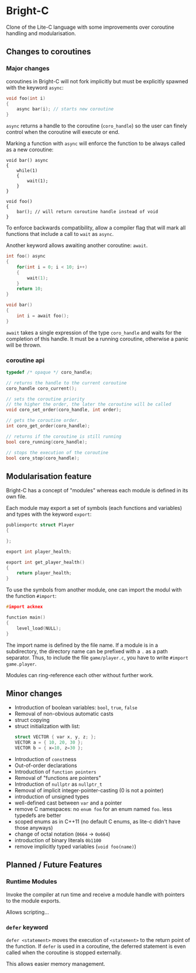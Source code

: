 # Bright-C

Clone of the Lite-C language with some improvements over coroutine handling
and modularisation.

## Changes to coroutines

### Major changes

coroutines in Bright-C will not fork implicitly but must be explicitly spawned
with the keyword `async`:

```c
void foo(int i)
{
	async bar(i); // starts new coroutine
}
```

`async` returns a handle to the coroutine (`coro_handle`) so the user can finely
control when the coroutine will execute or end.

Marking a function with `async` will enforce the function to be always called
as a new coroutine:

```
void bar() async
{
	while(1)
	{
		wait(1);
	}
}

void foo()
{
	bar(); // will return coroutine handle instead of void
}
```

To enforce backwards compatibility, allow a compiler flag that will mark
all functions that include a call to `wait` as `async`.

Another keyword allows awaiting another coroutine: `await`.

```c
int foo() async
{
	for(int i = 0; i < 10; i++)
	{
		wait(1);
	}
	return 10;
}

void bar()
{
	int i = await foo();
}
```

`await` takes a single expression of the type `coro_handle` and waits for the
completion of this handle. It must be a running coroutine, otherwise a panic
will be thrown.

### coroutine api

```c
typedef /* opaque */ coro_handle;

// returns the handle to the current coroutine
coro_handle coro_current(); 

// sets the coroutine priority
// the higher the order, the later the coroutine will be called
void coro_set_order(coro_handle, int order);

// gets the coroutine order.
int coro_get_order(coro_handle);

// returns if the coroutine is still running
bool coro_running(coro_handle);

// stops the execution of the coroutine
bool coro_stop(coro_handle);
```

## Modularisation feature
Bright-C has a concept of "modules" whereas each module is defined in its own
file.

Each module may export a set of symbols (each functions and variables) and types with the
keyword `export`:

```c
publiexportc struct Player
{

};

export int player_health;

export int get_player_health()
{
	return player_health;
}
```

To use the symbols from another module, one can import the modul with the
function `#import`:

```c
#import acknex

function main()
{
	level_load(NULL);
}
```

The import name is defined by the file name. If a module is in a subdirectory,
the directory name can be prefixed with a `.` as a path separator. Thus, to
include the file `game/player.c`, you have to write `#import game.player`.

Modules can ring-reference each other without further work.

## Minor changes
- Introduction of boolean variables: `bool`, `true`, `false`
- Removal of non-obvious automatic casts
- struct copying
- struct initialization with list:
  ```c
  struct VECTOR { var x, y, z; };
  VECTOR a = { 10, 20, 30 };
  VECTOR b = { x=10, z=30 };
  ```
- Introduction of `const`ness
- Out-of-order declarations
- Introduction of `function pointers`
- Removal of "functions are pointers"
- Introduction of `nullptr` as `nullptr_t`
- Removal of implicit integer-pointer-casting (0 is not a pointer)
- introduction of unsigned types
- well-defined cast between `var` and a pointer
- remove C namespaces: no `enum foo` for an enum named `foo`. less typedefs are better
- scoped enums as in C++11 (no default C enums, as lite-c didn't have those anyways)
- change of octal notation (`0664` → `0o664`)
- introduction of binary literals `0b1100`
- remove implicitly typed variables (`void foo(name)`)

## Planned / Future Features

### Runtime Modules
Invoke the compiler at run time and receive a module handle with pointers
to the module exports.

Allows scripting…

### `defer` keyword
`defer <statement>` moves the execution of `<statement>` to the return point of
the function. If `defer` is used in a coroutine, the deferred statement is even
called when the coroutine is stopped externally.

This allows easier memory management.
